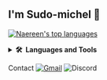 ## I'm Sudo-michel 👋

<!--
**sudo-michel/sudo-michel** is a ✨ _special_ ✨ repository because its `README.md` (this file) appears on your GitHub profile.

Here are some ideas to get you started:

-
- 🏢 Étudiant en STI2D SPE SIN
- 🌱 python, go, c, web 
- 🐧: Contactez-moi sur Discord: sudo-michel
- 📬: Envoyez-moi un e-mail à marius@sud0-michel.tech

-->

[![Naereen's top languages](https://github-readme-stats.vercel.app/api/top-langs/?username=sudo-michel&theme=blue-green)](https://github.com/anuraghazra/github-readme-stats)

<details>
  <summary><b>🛠️&nbsp;&nbsp;Languages&nbsp;and&nbsp;Tools</b></summary>
  <br/>
  <p>
    <a href="https://aws.amazon.com" target="_blank"> <img src="https://raw.githubusercontent.com/devicons/devicon/master/icons/amazonwebservices/amazonwebservices-original-wordmark.svg" alt="aws" width="40" height="40"/> </a> <a href="https://azure.microsoft.com/en-in/" target="_blank"> <img src="https://upload.wikimedia.org/wikipedia/fr/b/b6/Microsoft-Azure.png" alt="azure" width="40" height="40"/> </a> <a href="https://www.gnu.org/software/bash/" target="_blank"> <img src="https://www.vectorlogo.zone/logos/gnu_bash/gnu_bash-icon.svg" alt="bash" width="40" height="40"/> </a> <a href="https://www.cprogramming.com/" target="_blank"> <img src="https://raw.githubusercontent.com/devicons/devicon/master/icons/c/c-original.svg" alt="c" width="40" height="40"/> </a> <a href="https://www.w3schools.com/css/" target="_blank"> <img src="https://raw.githubusercontent.com/devicons/devicon/master/icons/css3/css3-original-wordmark.svg" alt="css3" width="40" height="40"/> </a> <a href="https://www.docker.com/" target="_blank"> <img src="https://raw.githubusercontent.com/devicons/devicon/master/icons/docker/docker-original-wordmark.svg" alt="docker" width="40" height="40"/> </a>
  </p> <a href="https://cloud.google.com" target="_blank"> <img src="https://www.vectorlogo.zone/logos/google_cloud/google_cloud-icon.svg" alt="gcp" width="40" height="40"/> </a> <a href="https://git-scm.com/" target="_blank"> <img src="https://www.vectorlogo.zone/logos/git-scm/git-scm-icon.svg" alt="git" width="40" height="40"/> </a> <a href="https://www.w3.org/html/" target="_blank"> <img src="https://raw.githubusercontent.com/devicons/devicon/master/icons/html5/html5-original-wordmark.svg" alt="html5" width="40" height="40"/> </a> <a href="https://developer.mozilla.org/en-US/docs/Web/JavaScript" target="_blank"> <img src="https://raw.githubusercontent.com/devicons/devicon/master/icons/javascript/javascript-original.svg" alt="javascript" width="40" height="40"/> </a> <a href="https://www.linux.org/" target="_blank"> <img src="https://raw.githubusercontent.com/devicons/devicon/master/icons/linux/linux-original.svg" alt="linux" width="40" height="40"/> </a> <a href="https://www.microsoft.com/en-us/sql-server" target="_blank"> <img src="https://www.svgrepo.com/show/303229/microsoft-sql-server-logo.svg" alt="mssql" width="40" height="40"/> </a> <a href="https://www.mysql.com/" target="_blank"> <img src="https://raw.githubusercontent.com/devicons/devicon/master/icons/mysql/mysql-original-wordmark.svg" alt="mysql" width="40" height="40"/> </a>  <a href="https://www.nginx.com" target="_blank"> <img src="https://raw.githubusercontent.com/devicons/devicon/master/icons/nginx/nginx-original.svg" alt="nginx" width="40" height="40"/> </a> <a href="https://www.python.org" target="_blank"> <img src="https://raw.githubusercontent.com/devicons/devicon/master/icons/python/python-original.svg" alt="python" width="40" height="40"/> </a> <a herf="https://www.jetbrains.com/fr-fr/pycharm/" target="_blank"> <img src="https://www.anysoft.pl/images/items/4785/pycharm-icon_big.png" alt="pycharm" width="40" height="40"/> </a> <a herf="https://www.jetbrains.com/fr-fr/go/" target="_blank" ><img src="https://miro.medium.com/v2/resize:fit:329/1*iipeSHquOhLflQbrGizK-w.png" alt="goland" width="40" height="40"/> </a> <a herf="https://go.dev/" target="_blank"> <img src="https://upload.wikimedia.org/wikipedia/commons/thumb/0/05/Go_Logo_Blue.svg/1200px-Go_Logo_Blue.svg.png" alt="golang" width="67" height="38"/> </a> <a herf="https://apps.microsoft.com/detail/9n0dx20hk701?hl=fr-fr&gl=FR" target="_blank"> <img src="https://upload.wikimedia.org/wikipedia/commons/thumb/5/51/Windows_Terminal_logo.svg/2560px-Windows_Terminal_logo.svg.png" alt="cmd" width="50" height="37"/> </a> <a herf="https://www.kali.org/get-kali/#kali-platforms" target="_blank" > <img src="https://github.com/user-attachments/assets/e5a18d6c-9dc5-42b7-9e94-4691aad32ffd" alt="kali" wight="40" height="40"/> </a> <a herf="ubuntu.com" target="_blank"> <img src="https://upload.wikimedia.org/wikipedia/commons/thumb/9/9e/UbuntuCoF.svg/2048px-UbuntuCoF.svg.png" alt="ubuntu" wight="40" height="40"/> </a> <a herf="https://www.cloudflare.com/" target="_blank"> <img src="https://upload.wikimedia.org/wikipedia/commons/9/94/Cloudflare_Logo.png" alt="cloudflare" wight="40" height="40"/> </a> <a herf="https://raspberrypi.org"> <img src="https://upload.wikimedia.org/wikipedia/fr/thumb/3/3b/Raspberry_Pi_logo.svg/1200px-Raspberry_Pi_logo.svg.png" target="_blank" wight="40" height="40"></a>
</details> 


Contact
[![Gmail](https://img.shields.io/badge/Gmail-D14836?style=for-the-badge&logo=gmail&logoColor=white)](mailto:marius@sudo-michel.tech)
![Discord](https://img.shields.io/badge/Discord-%235865F2.svg?style=for-the-badge&logo=discord&logoColor=white)

